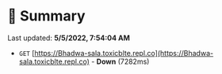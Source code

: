 # 📖 Summary
Last updated: **5/5/2022, 7:54:04 AM**

- `GET` [https://Bhadwa-sala.toxicblte.repl.co](https://Bhadwa-sala.toxicblte.repl.co) - **Down** (7282ms)
